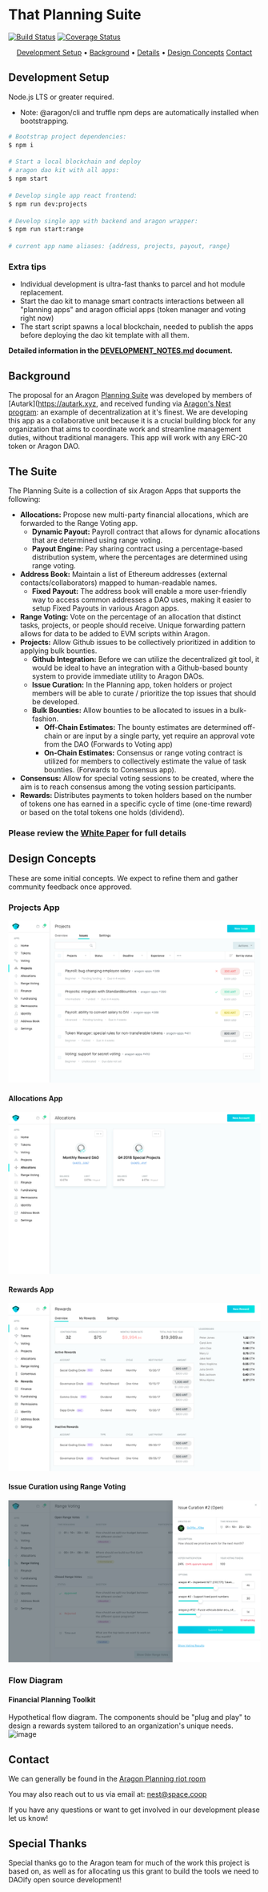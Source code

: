# That Planning Suite

[![Build Status](https://img.shields.io/travis/autark/planning-suite.svg?style=flat-square)](https://travis-ci.org/autark/planning-suite) [![Coverage Status](https://img.shields.io/coveralls/github/autark/planning-suite.svg?style=flat-square)](https://coveralls.io/github/autark/planning-suite)

<!-- markdownlint-disable MD033 -->
<p align="center">
  <a href="#development-setup">Development Setup</a> •
  <a href="#background">Background</a> •
  <a href="#details">Details</a> •
  <a href="#design-concepts">Design Concepts</a>
  <a href="#contact">Contact</a>
</p>
<!-- markdownlint-enable MD033 -->

## Development Setup

Node.js LTS or greater required.

- Note: @aragon/cli and truffle npm deps are automatically installed when bootstrapping.

```bash
# Bootstrap project dependencies:
$ npm i

# Start a local blockchain and deploy
# aragon dao kit with all apps:
$ npm start

# Develop single app react frontend:
$ npm run dev:projects

# Develop single app with backend and aragon wrapper:
$ npm run start:range

# current app name aliases: {address, projects, payout, range}
```

### Extra tips

- Individual development is ultra-fast thanks to parcel and hot module replacement.
- Start the dao kit to manage smart contracts interactions between all "planning apps" and aragon official apps (token manager and voting right now)
- The start script spawns a local blockchain, needed to publish the apps before deploying the dao kit template with all them.

**Detailed information in the [DEVELOPMENT_NOTES.md](/docs/DEVELOPMENT_NOTES.md) document.**

## Background

The proposal for an Aragon [Planning Suite](https://github.com/aragon/nest/pull/24) was developed by members of [Autark](https://autark.xyz, and received funding via [Aragon's Nest program](https://blog.aragon.one/introducing-aragon-nest-1aa8c91c0566): an example of decentralization at it's finest. We are developing this app as a collaborative unit because it is a crucial building block for any organization that aims to coordinate work and streamline management duties, without traditional managers. This app will work with any ERC-20 token or Aragon DAO.

## The Suite

The Planning Suite is a collection of six Aragon Apps that supports the following:

- **Allocations:** Propose new multi-party financial allocations, which are forwarded to the Range Voting app.
  - **Dynamic Payout:** Payroll contract that allows for dynamic allocations that are determined using range voting.
  - **Payout Engine:** Pay sharing contract using a percentage-based distribution system, where the percentages are determined using range voting.
- **Address Book:** Maintain a list of Ethereum addresses (external contacts/collaborators) mapped to human-readable names.
  - **Fixed Payout:** The address book will enable a more user-friendly way to access common addresses a DAO uses, making it easier to setup Fixed Payouts in various Aragon apps.
- **Range Voting:** Vote on the percentage of an allocation that distinct tasks, projects, or people should receive. Unique forwarding pattern allows for data to be added to EVM scripts within Aragon.
- **Projects:** Allow Github issues to be collectively prioritized in addition to applying bulk bounties.
  - **Github Integration:** Before we can utilize the decentralized git tool, it would be ideal to have an integration with a Github-based bounty system to provide immediate utility to Aragon DAOs.
  - **Issue Curation:** In the Planning app, token holders or project members will be able to curate / prioritize the top issues that should be developed.
  - **Bulk Bounties:** Allow bounties to be allocated to issues in a bulk-fashion.
    - **Off-Chain Estimates:** The bounty estimates are determined off-chain or are input by a single party, yet require an approval vote from the DAO (Forwards to Voting app)
    - **On-Chain Estimates:** Consensus or range voting contract is utilized for members to collectively estimate the value of task bounties. (Forwards to Consensus app).
- **Consensus:** Allow for special voting sessions to be created, where the aim is to reach consensus among the voting session participants.
- **Rewards:** Distributes payments to token holders based on the number of tokens one has earned in a specific cycle of time (one-time reward) or based on the total tokens one holds (dividend).

### Please review the [White Paper](http://goo.gl/eXAybm) for full details

## Design Concepts

These are some initial concepts. We expect to refine them and gather community feedback once approved.

### Projects App

![ara_planning1](docs/screenshots/Projects_app.jpg)

#### Allocations App

![ara_planning2](docs/screenshots/Allocations_app.jpg)

#### Rewards App

![ara_planning3](docs/screenshots/Rewards_app.jpg)

#### Issue Curation using Range Voting

![ara_planning4](docs/screenshots/Range_vote_issue.jpg)

### Flow Diagram

#### Financial Planning Toolkit

Hypothetical flow diagram. The components should be "plug and play" to design a rewards system tailored to an organization's unique needs.
![image](https://user-images.githubusercontent.com/2584493/36970345-91ff7ee6-2068-11e8-94a6-968f055b7ebc.png)

## Contact

We can generally be found in the [Aragon Planning riot room](https://riot.im/app/#/room/#aragon-planning:matrix.org)

You may also reach out to us via email at: nest@space.coop

If you have any questions or want to get involved in our development please let us know!

## Special Thanks

Special thanks go to the Aragon team for much of the work this project is based on, as well as for allocating us this grant to build the tools we need to DAOify open source development!
